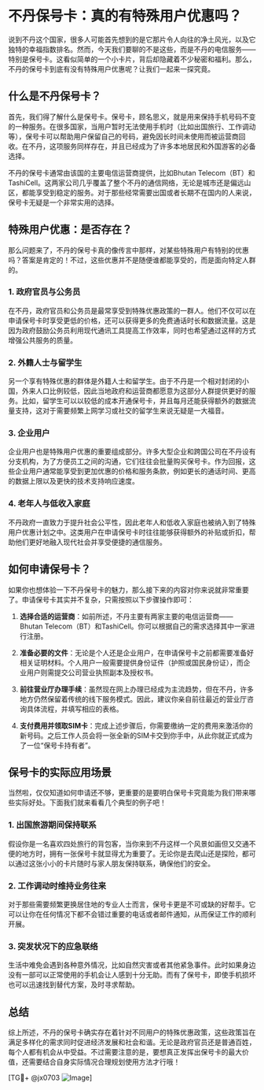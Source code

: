 # 不丹保号卡：真的有特殊用户优惠吗？

说到不丹这个国家，很多人可能首先想到的是它那片令人向往的净土风光，以及它独特的幸福指数排名。然而，今天我们要聊的不是这些，而是不丹的电信服务——特别是保号卡。这看似简单的一个小卡片，背后却隐藏着不少秘密和福利。那么，不丹的保号卡到底有没有特殊用户优惠呢？让我们一起来一探究竟。

## 什么是不丹保号卡？

首先，我们得了解什么是保号卡。保号卡，顾名思义，就是用来保持手机号码不变的一种服务。在很多国家，当用户暂时无法使用手机时（比如出国旅行、工作调动等），保号卡可以帮助用户保留自己的号码，避免因长时间未使用而被运营商回收。在不丹，这项服务同样存在，并且已经成为了许多本地居民和外国游客的必备选择。

不丹的保号卡通常由该国的主要电信运营商提供，比如Bhutan Telecom（BT）和TashiCell。这两家公司几乎覆盖了整个不丹的通信网络，无论是城市还是偏远山区，都能享受到稳定的服务。对于那些经常需要出国或者长期不在国内的人来说，保号卡无疑是一个非常实用的选择。

## 特殊用户优惠：是否存在？

那么问题来了，不丹的保号卡真的像传言中那样，对某些特殊用户有特别的优惠吗？答案是肯定的！不过，这些优惠并不是随便谁都能享受的，而是面向特定人群的。

### 1. **政府官员与公务员**
在不丹，政府官员和公务员是最常享受到特殊优惠政策的一群人。他们不仅可以在申请保号卡时享受更低的价格，还可以获得更多的免费通话时长和数据流量。这是因为政府鼓励公务员利用现代通讯工具提高工作效率，同时也希望通过这样的方式增强公共服务的质量。

### 2. **外籍人士与留学生**
另一个享有特殊优惠的群体是外籍人士和留学生。由于不丹是一个相对封闭的小国，外来人口比例较低，因此当地政府和运营商都愿意为这部分人群提供更好的服务。比如，留学生可以以较低的成本开通保号卡，并且每月还能获得额外的数据流量支持，这对于需要频繁上网学习或社交的留学生来说无疑是一大福音。

### 3. **企业用户**
企业用户也是特殊用户优惠的重要组成部分。许多大型企业和跨国公司在不丹设有分支机构，为了方便员工之间的沟通，它们往往会批量购买保号卡。作为回报，这些企业用户通常能享受到更加优惠的价格和服务条款，例如更长的通话时间、更高的数据上限以及更快的技术支持响应速度。

### 4. **老年人与低收入家庭**
不丹政府一直致力于提升社会公平性，因此老年人和低收入家庭也被纳入到了特殊用户优惠计划之中。这类用户在申请保号卡时往往能够获得额外的补贴或折扣，帮助他们更好地融入现代社会并享受便捷的通信服务。

## 如何申请保号卡？

如果你也想体验一下不丹保号卡的魅力，那么接下来的内容对你来说就非常重要了。申请保号卡其实并不复杂，只需按照以下步骤操作即可：

1. **选择合适的运营商**：如前所述，不丹主要有两家主要的电信运营商——Bhutan Telecom（BT）和TashiCell。你可以根据自己的需求选择其中一家进行注册。
   
2. **准备必要的文件**：无论是个人还是企业用户，在申请保号卡之前都需要准备好相关证明材料。个人用户一般需要提供身份证件（护照或国民身份证），而企业用户则需提交公司营业执照副本及授权书。

3. **前往营业厅办理手续**：虽然现在网上办理已经成为主流趋势，但在不丹，许多地方仍然保留着传统的线下服务模式。因此，建议你亲自前往最近的营业厅咨询具体流程，并填写相应的表格。

4. **支付费用并领取SIM卡**：完成上述步骤后，你需要缴纳一定的费用来激活你的新号码。之后工作人员会将一张全新的SIM卡交到你手中，从此你就正式成为了一位“保号卡持有者”。

## 保号卡的实际应用场景

当然啦，仅仅知道如何申请还不够，更重要的是要明白保号卡究竟能为我们带来哪些实际好处。下面我们就来看看几个典型的例子吧！

### 1. **出国旅游期间保持联系**
假设你是一名喜欢四处旅行的背包客，当你来到不丹这样一个风景如画但又交通不便的地方时，拥有一张保号卡就显得尤为重要了。无论你是去爬山还是探险，都可以通过这张小小的卡片随时与家人朋友保持联系，确保他们的安全。

### 2. **工作调动时维持业务往来**
对于那些需要频繁更换居住地的专业人士而言，保号卡更是不可或缺的好帮手。它可以让你在任何情况下都不会错过重要的电话或者邮件通知，从而保证工作的顺利开展。

### 3. **突发状况下的应急联络**
生活中难免会遇到各种意外情况，比如自然灾害或者其他紧急事件。此时如果身边没有一部可以正常使用的手机会让人感到十分无助。而有了保号卡，即使手机损坏也可以迅速找到替代方案，及时寻求帮助。

## 总结

综上所述，不丹的保号卡确实存在着针对不同用户的特殊优惠政策，这些政策旨在满足多样化的需求同时促进经济发展和社会和谐。无论是政府官员还是普通百姓，每个人都有机会从中受益。不过需要注意的是，要想真正发挥出保号卡的最大价值，还需要结合自身实际情况合理规划使用方法才行哦！

[TG💪+ @jx0703 ![Image](https://github.com/user-attachments/assets/dbca1d08-cadb-493c-b0ec-ad6f7a83f270)]